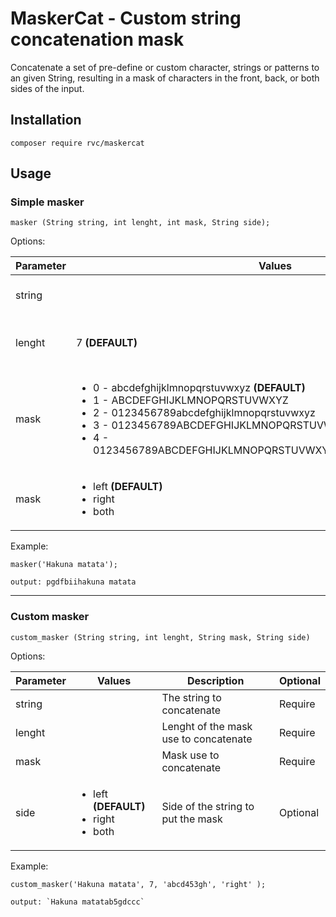 # MaskerCat - Custom string concatenation mask
Concatenate a set of pre-define or custom character, strings or patterns to an given String, resulting in a mask of characters in the front, back, or both sides of the input.

## Installation
`composer require rvc/maskercat`

## Usage

### Simple masker

`masker (String string, int lenght, int mask, String side);`


Options:

<table>
 <thead>
  <tr> 
   <th>Parameter</th> 
   <th>Values</th>
   <th>Description</th>
   <th>Optional</th>
  </tr>
 </thead> 
<tbody>
  
  <tr>
    <td>string</td>
    <td></td>
    <td>The string to concatenate</td>
    <td>Require</td>
  </tr>

  <tr>
    <td>lenght</td>
    <td>7 <b>(DEFAULT)</b></td>
    <td>Lenght of the mask use to concatenate</td>
    <td>Optional</td>
  </tr>

  <tr>
    <td>mask</td>
    <td>
     <ul>
           <li>0 - abcdefghijklmnopqrstuvwxyz <b>(DEFAULT)</b> </li>
           <li>1 - ABCDEFGHIJKLMNOPQRSTUVWXYZ</li>
           <li>2 - 0123456789abcdefghijklmnopqrstuvwxyz</li>
           <li>3 - 0123456789ABCDEFGHIJKLMNOPQRSTUVWXYZ</li>
           <li>4 - 0123456789ABCDEFGHIJKLMNOPQRSTUVWXYZabcdefghijklmnopqrstuvwxyz</li> 
     </ul>
    </td>
    <td>Mask use to concatenate</td>
    <td>Optional</td>
  </tr>

  <tr>
    <td>mask</td>
    <td>
     <ul>
           <li>left <b>(DEFAULT)</b></li>
           <li>right</li>
           <li>both</li>
     </ul>
    </td>
    <td>Side of the string to put the mask</td>
    <td>Optional</td>
  </tr>

</tbody> 
</table>

Example:
  ```
  masker('Hakuna matata');

  output: pgdfbiihakuna matata
  ```

<hr>
 
### Custom masker

`custom_masker (String string, int lenght, String mask, String side)`

Options:

<table>
 <thead>
  <tr> 
   <th>Parameter</th> 
   <th>Values</th>
   <th>Description</th>
   <th>Optional</th>
  </tr>
 </thead> 
<tbody>
  
  <tr>
    <td>string</td>
    <td></td>
    <td>The string to concatenate</td>
    <td>Require</td>
  </tr>

  <tr>
    <td>lenght</td>
    <td></td>
    <td>Lenght of the mask use to concatenate</td>
    <td>Require</td>
  </tr>

  <tr>
    <td>mask</td>
    <td></td>
    <td>Mask use to concatenate</td>
    <td>Require</td>
  </tr>

  <tr>
    <td>side</td>
    <td>
     <ul>
           <li>left <b>(DEFAULT)</b></li>
           <li>right</li>
           <li>both</li>
     </ul>
    </td>
    <td>Side of the string to put the mask</td>
    <td>Optional</td>
  </tr>

</tbody> 
</table>


Example:
```
custom_masker('Hakuna matata', 7, 'abcd453gh', 'right' );

output: `Hakuna matatab5gdccc`
```












